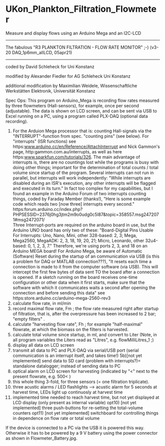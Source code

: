 # UKon_Plankton_Filtration_Flowmeter
Measure and display flows using an Arduino Mega and an I2C-LCD

 *********************************************************************
 The fabulous "R3 PLANKTON FILTRATION - FLOW RATE MONITOR" ;-)  (v3-20 DAQ_1p6mm_allLCD, 05apr21)

 ************************************************************************
 coded by David Schleheck for Uni Konstanz
 
 modified by Alexander Fiedler for AG Schleheck Uni Konstanz
 
 additional modification by Maximilian Weidele, Wissenschaftliche Werkstätten Elektronik, Universität Konstanz
        
 Spec Ops:
 This program on Arduino_Mega is recording flow rates measured by three flowmeters (Hall-sensors), for example, once per second (adjustable). 
 The data is shown on LCD screen, and can be sent via USB to Excel running on a PC, using a program called PLX-DAQ (optional data recording).

 1) For the Arduion Mega processor that is: counting Hall-signals via the "INTERRUPT"-function from spec. "counting pins" (see below).
    For "interrupts" (ISR functions) see https:www.arduino.cc/en/Reference/AttachInterrupt 
    and Nick Gammon's page, http:gammon.com.au/interrupts, as well as here https:www.sparkfun.com/tutorials/326. 
    The main advantage of interrupts is, there are no countings lost while the programs is busy with doing other things; important for the determination 
    of total counts / total volume since startup of the program. Several interrupts can not run in parallel, but 
    interrupts will work independently: "While interrupts are disabled during an ISR's execution, any other interrupts will be flagged and executed in its turn."
    In fact too complex for my capabilities, but I found an example in the Arduino Forum of two interrupts counting things, coded by Faraday Member (thanks!), 
    "Here is some example code which reads two [now three] interrupts every second."
    https:forum.arduino.cc/index.php?PHPSESSID=2376j0hg3jtm2m9o0udg0c5l87&topic=358557.msg2472071#msg2472071/  
    Three Interrupt-ports are required on the arduino board in use, but the Arduino UNO board has only two of these:
      "Board-Digital Pins Usable For Interrupts:
       Uno, Nano, Mini, other 328-based:  2, 3;
       Mega, Mega2560, MegaADK:           2, 3, 18, 19, 20, 21;
       Micro, Leonardo, other 32u4-based: 0, 1, 2, 3, 7."
    Therefore, we're using ports 2, 3, and 18 on an Arduino MEGA board!
    For Arduino Mega, be aware of Automatic (Software) Reset during the startup of an communication via USB 
    (is this a problem for DAQ or MATLAB connection???),
    "It resets each time a connection is made to it from the computer software (via USB).
    This will intercept the first few bytes of data sent TO the board after a connection 
    is opened. If a sketch running on the board receives one-time configuration or other
    data when it first starts, make sure that the software with which it communicates waits
    a second after opening the connection and before sending this data"
    see https:store.arduino.cc/arduino-mega-2560-rev3
 2) calculate flow rate, in ml/min
 3) record maximal flow rate, Fm ; the flow rate measured right after startup of filtration, that is, after the overpressure has been increased to 2 bar; "empty filters" .
 4) calculate "harvesting flow rate", Fh ; for example "half-maximal" flowrate, at which the biomass on the filters is harvested.
 3) calculate total volume since startup, in ml, and convert to Liter (Note, in all program variables the Liters read as "Litres", e.g. flowMilliLitres_1 ;)
 4) display all data on LCD screen
 5) transmit all data to PC and PLX-DAQ via serial/USB port (serial communication is an interrupt itself, and takes time!)
 5b)[not yet implemented] send data to SD card (problem with interrupts?)= standalone datalogger; instead of sending data to PC 
 6) optical alarm on LCD screen for harvesting (indicated by "<" next to the present flowrate, e.g. 500<   )
 7) this whole thing 3-fold, for three sensors (= one filtration triplicate).
 8) three acustic alarms  / LED flashlights --> acustic alarm for 5 seconds at harvest time, LEDs light up continuosly at harvest time
 9) implemented time needed to reach harvest time, but not yet displayed at LCD display (only present as internal variable)
 opt10) [not yet implemented] three push-buttons for re-setting the total-volume counters
 opt11) [not yet implemented] switchboard for controlling things in dependence on flow rate or total volume


If the device is connected to a PC via the USB it is powered this way. Otherwise it has to be powered by a 9 V battery using the power connector as shown in Flowmeter_Battery.jpg.
